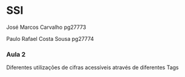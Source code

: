 # SSI

José Marcos Carvalho        pg27773

Paulo Rafael Costa Sousa    pg27774



<h3>Aula 2</h3>
Diferentes utilizações de cifras acessíveis através de diferentes Tags
